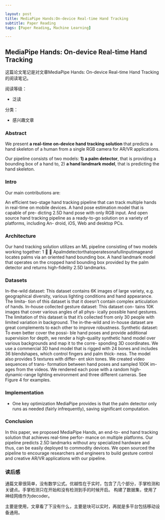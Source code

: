 ```yaml
---

layout: post
title: MediaPipe Hands:On-device Real-time Hand Tracking
subtitle: Paper Reading
tags: [Paper Reading, Machine Learning]

---
```




<head>
    <script src="https://cdn.mathjax.org/mathjax/latest/MathJax.js?config=TeX-AMS-MML_HTMLorMML" type="text/javascript"></script>
    <script type="text/x-mathjax-config">
        MathJax.Hub.Config({
            tex2jax: {
            skipTags: ['script', 'noscript', 'style', 'textarea', 'pre'],
            inlineMath: [['$','$']]
            }
        });
    </script>
</head>




## MediaPipe Hands: On-device Real-time Hand Tracking



这篇论文笔记是对文章MediaPipe Hands: On-device Real-time Hand Tracking的阅读笔记。

阅读等级：

*  泛读

分类：

*  感兴趣文章


### Abstract

We present **a real-time on-device hand tracking solution** that predicts a hand skeleton of a human from a single RGB camera for AR/VR applications.

Our pipeline consists of two models: **1) a palm detector**, that is providing a bounding box of a hand to, 2) **a hand landmark model**, that is predicting the hand skeleton.

### Intro

Our main contributions are:

An efficient two-stage hand tracking pipeline that can track multiple hands in real-time on mobile devices.
A hand pose estimation model that is capable of pre- dicting 2.5D hand pose with only RGB input.
And open source hand tracking pipeline as a ready-to-go solution on a variety of platforms, including An- droid, iOS, Web and desktop PCs.

### Architecture

Our hand tracking solution utilizes an ML pipeline consisting of two models working together:
1


Apalmdetectorthatoperatesonafullinputimageand locates palms via an oriented hand bounding box.
A hand landmark model that operates on the cropped hand bounding box provided by the palm detector and returns high-fidelity 2.5D landmarks.


### Datasets

In-the-wild dataset: This dataset contains 6K images of large variety, e.g. geographical diversity, various lighting conditions and hand appearance. The limita- tion of this dataset is that it doesn’t contain complex articulation of hands.
In-house collected gesture dataset: This dataset con- tains 10K images that cover various angles of all phys- ically possible hand gestures. The limitation of this dataset is that it’s collected from only 30 people with limited variation in background. The in-the-wild and in-house dataset are great complements to each other to improve robustness.
Synthetic dataset: To even better cover the possi- ble hand poses and provide additional supervision for depth, we render a high-quality synthetic hand model over various backgrounds and map it to the corre- sponding 3D coordinates. We use a commercial 3D hand model that is rigged with 24 bones and includes 36 blendshapes, which control fingers and palm thick- ness. The model also provides 5 textures with differ- ent skin tones. We created video sequences of trans- formation between hand poses and sampled 100K im- ages from the videos. We rendered each pose with a random high-dynamic-range lighting environment and three different cameras. See Figure 4 for examples.


### Implementation

* One key optimization MediaPipe provides is that the palm detector only runs as needed (fairly infrequently), saving significant computation. 

### Conclusion

In this paper, we proposed MediaPipe Hands, an end-to- end hand tracking solution that achieves real-time perfor- mance on multiple platforms. Our pipeline predicts 2.5D landmarks without any specialized hardware and thus, can be easily deployed to commodity devices. We open sourced the pipeline to encourage researchers and engineers to build gesture control and creative AR/VR applications with our pipeline.



### 读后感


通篇文章很简单，没有数学公式。优越性在于实时，包含了几个部分，手掌检测和关键点。手掌检测只在开始和没有检测到手的时候开启。
构建了数据集，使用了神经网络作为decoder。

主要是使用，文章看了下没有什么，主要是块可以实时，再就是多平台包括移动设备通用。